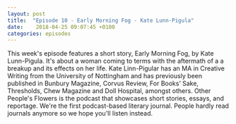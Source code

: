 ```yaml
---
layout: post
title:  "Episode 10 - Early Morning Fog - Kate Lunn-Pigula"
date:    2018-04-25 09:07:45 +0100
categories: episodes
---
```


This week's episode features a short story, Early Morning Fog, by Kate
Lunn-Pigula. It's about a woman coming to terms with the aftermath of
a a breakup and its effects on her life. Kate Linn-Pigular has an MA
in Creative Writing from the University of Nottingham and has
previously been published in Bunbury Magazine, Corvus Review, For
Books’ Sake, Thresholds, Chew Magazine and Doll Hospital, amongst
others. Other People's Flowers is the podcast that showcases short
stories, essays, and reportage. We're the first podcast-based literary
journal. People hardly read journals anymore so we hope you'll listen
instead.
